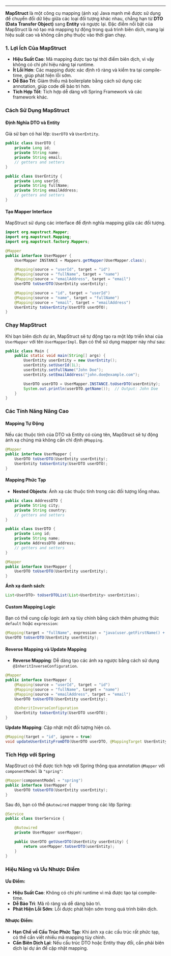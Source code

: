 
---
**MapStruct** là một công cụ mapping (ánh xạ) Java mạnh mẽ được sử dụng để chuyển đổi dữ liệu giữa các loại đối tượng khác nhau, chẳng hạn từ **DTO (Data Transfer Object)** sang **Entity** và ngược lại. Đặc điểm nổi bật của MapStruct là nó tạo mã mapping tự động trong quá trình biên dịch, mang lại hiệu suất cao và không cần phụ thuộc vào thời gian chạy.

### 1. **Lợi Ích Của MapStruct**

- **Hiệu Suất Cao**: Mã mapping được tạo tại thời điểm biên dịch, vì vậy không có chi phí hiệu năng tại runtime.
- **Ít Lỗi Hơn**: Các mapping được xác định rõ ràng và kiểm tra tại compile-time, giúp phát hiện lỗi sớm.
- **Dễ Bảo Trì**: Giảm thiểu mã boilerplate bằng cách sử dụng các annotation, giúp code dễ bảo trì hơn.
- **Tích Hợp Tốt**: Tích hợp dễ dàng với Spring Framework và các framework khác.
### C**ách Sử Dụng MapStruct**

####  **Định Nghĩa DTO và Entity**

Giả sử bạn có hai lớp: `UserDTO` và `UserEntity`.
```java
public class UserDTO {
    private Long id;
    private String name;
    private String email;
    // getters and setters
}

public class UserEntity {
    private Long userId;
    private String fullName;
    private String emailAddress;
    // getters and setters
}
```
#### **Tạo Mapper Interface**

MapStruct sử dụng các interface để định nghĩa mapping giữa các đối tượng.
```java
import org.mapstruct.Mapper;
import org.mapstruct.Mapping;
import org.mapstruct.factory.Mappers;

@Mapper
public interface UserMapper {
    UserMapper INSTANCE = Mappers.getMapper(UserMapper.class);

    @Mapping(source = "userId", target = "id")
    @Mapping(source = "fullName", target = "name")
    @Mapping(source = "emailAddress", target = "email")
    UserDTO toUserDTO(UserEntity userEntity);

    @Mapping(source = "id", target = "userId")
    @Mapping(source = "name", target = "fullName")
    @Mapping(source = "email", target = "emailAddress")
    UserEntity toUserEntity(UserDTO userDTO);
}
```
### **Chạy MapStruct**

Khi bạn biên dịch dự án, MapStruct sẽ tự động tạo ra một lớp triển khai của `UserMapper` với tên `UserMapperImpl`. Bạn có thể sử dụng mapper này như sau:
```java
public class Main {
    public static void main(String[] args) {
        UserEntity userEntity = new UserEntity();
        userEntity.setUserId(1L);
        userEntity.setFullName("John Doe");
        userEntity.setEmailAddress("john.doe@example.com");

        UserDTO userDTO = UserMapper.INSTANCE.toUserDTO(userEntity);
        System.out.println(userDTO.getName());  // Output: John Doe
    }
}
```
### **Các Tính Năng Nâng Cao**

####  **Mapping Tự Động**

Nếu các thuộc tính của DTO và Entity có cùng tên, MapStruct sẽ tự động ánh xạ chúng mà không cần chỉ định `@Mapping`.
```java
@Mapper
public interface UserMapper {
    UserDTO toUserDTO(UserEntity userEntity);
    UserEntity toUserEntity(UserDTO userDTO);
}
```
#### **Mapping Phức Tạp**

- **Nested Objects**: Ánh xạ các thuộc tính trong các đối tượng lồng nhau.
```java
public class AddressDTO {
    private String city;
    private String country;
    // getters and setters
}

public class UserDTO {
    private Long id;
    private String name;
    private AddressDTO address;
    // getters and setters
}
```

```java
@Mapper
public interface UserMapper {
    UserDTO toUserDTO(UserEntity userEntity);
}
```
**Ánh xạ danh sách**:
```java
List<UserDTO> toUserDTOList(List<UserEntity> userEntities);
```
#### **Custom Mapping Logic**

Bạn có thể cung cấp logic ánh xạ tùy chỉnh bằng cách thêm phương thức `default` hoặc `expression`:
```java
@Mapping(target = "fullName", expression = "java(user.getFirstName() + \" \" + user.getLastName())")
UserDTO toUserDTO(UserEntity userEntity);
```
#### **Reverse Mapping và Update Mapping**

- **Reverse Mapping**: Dễ dàng tạo các ánh xạ ngược bằng cách sử dụng `@InheritInverseConfiguration`.
```java
@Mapper
public interface UserMapper {
    @Mapping(source = "userId", target = "id")
    @Mapping(source = "fullName", target = "name")
    @Mapping(source = "emailAddress", target = "email")
    UserDTO toUserDTO(UserEntity userEntity);

    @InheritInverseConfiguration
    UserEntity toUserEntity(UserDTO userDTO);
}
```
**Update Mapping**: Cập nhật một đối tượng hiện có.
```java
@Mapping(target = "id", ignore = true)
void updateUserEntityFromDTO(UserDTO userDTO, @MappingTarget UserEntity userEntity);
```
### **Tích Hợp với Spring**

MapStruct có thể được tích hợp với Spring thông qua annotation `@Mapper` với `componentModel` là `"spring"`:
```java
@Mapper(componentModel = "spring")
public interface UserMapper {
    UserDTO toUserDTO(UserEntity userEntity);
}
```
Sau đó, bạn có thể `@Autowired` mapper trong các lớp Spring:
```java
@Service
public class UserService {

    @Autowired
    private UserMapper userMapper;

    public UserDTO getUserDTO(UserEntity userEntity) {
        return userMapper.toUserDTO(userEntity);
    }
}
```
### **Hiệu Năng và Ưu Nhược Điểm**

#### **Ưu Điểm**:

- **Hiệu Suất Cao**: Không có chi phí runtime vì mã được tạo tại compile-time.
- **Dễ Bảo Trì**: Mã rõ ràng và dễ dàng bảo trì.
- **Phát Hiện Lỗi Sớm**: Lỗi được phát hiện sớm trong quá trình biên dịch.

#### **Nhược Điểm**:

- **Hạn Chế về Cấu Trúc Phức Tạp**: Khi ánh xạ các cấu trúc rất phức tạp, có thể cần viết nhiều mã mapping tùy chỉnh.
- **Cần Biên Dịch Lại**: Nếu cấu trúc DTO hoặc Entity thay đổi, cần phải biên dịch lại dự án để cập nhật mapping.